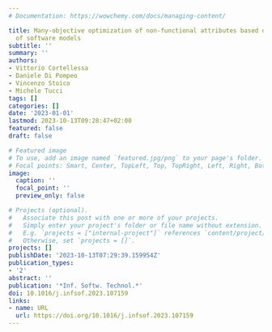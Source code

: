 ```yaml
---
# Documentation: https://wowchemy.com/docs/managing-content/

title: Many-objective optimization of non-functional attributes based on refactoring
  of software models
subtitle: ''
summary: ''
authors:
- Vittorio Cortellessa
- Daniele Di Pompeo
- Vincenzo Stoico
- Michele Tucci
tags: []
categories: []
date: '2023-01-01'
lastmod: 2023-10-13T09:28:47+02:00
featured: false
draft: false

# Featured image
# To use, add an image named `featured.jpg/png` to your page's folder.
# Focal points: Smart, Center, TopLeft, Top, TopRight, Left, Right, BottomLeft, Bottom, BottomRight.
image:
  caption: ''
  focal_point: ''
  preview_only: false

# Projects (optional).
#   Associate this post with one or more of your projects.
#   Simply enter your project's folder or file name without extension.
#   E.g. `projects = ["internal-project"]` references `content/project/deep-learning/index.md`.
#   Otherwise, set `projects = []`.
projects: []
publishDate: '2023-10-13T07:29:39.159954Z'
publication_types:
- '2'
abstract: ''
publication: '*Inf. Softw. Technol.*'
doi: 10.1016/j.infsof.2023.107159
links:
- name: URL
  url: https://doi.org/10.1016/j.infsof.2023.107159
---
```

